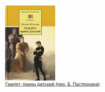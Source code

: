 ![](Гамлет,%20принц%20датский%20(пер.%20Б.%20Пастернака).jpg)  
[Гамлет, принц датский (пер. Б. Пастернака)](Гамлет,%20принц%20датский%20(пер.%20Б.%20Пастернака))
